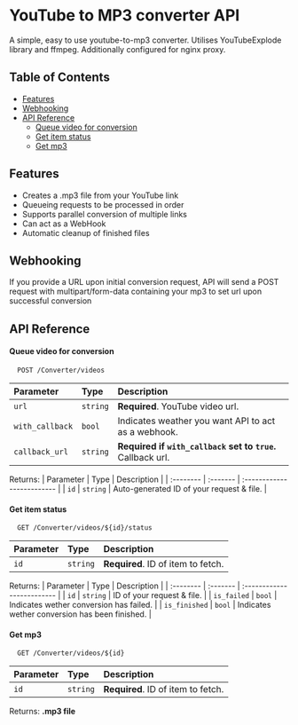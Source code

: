 
# YouTube to MP3 converter API

A simple, easy to use youtube-to-mp3 converter. Utilises YouTubeExplode library and ffmpeg. Additionally configured for nginx proxy.


## Table of Contents

- [Features](#features)
- [Webhooking](#webhooking)
- [API Reference](#api-reference)
    * [Queue video for conversion](#queue-video-for-conversion)
    * [Get item status](#get-item-status)
    * [Get mp3](#get-mp3)
## Features

- Creates a .mp3 file from your YouTube link
- Queueing requests to be processed in order
- Supports parallel conversion of multiple links
- Can act as a WebHook
- Automatic cleanup of finished files

## Webhooking

If you provide a URL upon initial conversion request, API will send a POST request with multipart/form-data containing your mp3 to set url upon successful conversion


## API Reference

#### Queue video for conversion

```http
  POST /Converter/videos
```

| Parameter | Type     | Description                |
| :-------- | :------- | :------------------------- |
| `url` | `string` | **Required**. YouTube video url. |
| `with_callback` | `bool` | Indicates weather you want API to act as a webhook. |
| `callback_url` | `string` | **Required if `with_callback` set to `true`.** Callback url. | 

Returns:
| Parameter | Type     | Description                |
| :-------- | :------- | :------------------------- |
| `id` | `string` | Auto-generated ID of your request & file. |


#### Get item status

```http
  GET /Converter/videos/${id}/status
```

| Parameter | Type     | Description                       |
| :-------- | :------- | :-------------------------------- |
| `id`      | `string` | **Required**. ID of item to fetch. |

Returns:
| Parameter | Type     | Description                |
| :-------- | :------- | :------------------------- |
| `id` | `string` | ID of your request & file. |
| `is_failed` | `bool` | Indicates wether conversion has failed. |
| `is_finished` | `bool` | Indicates wether conversion has been finished. |


#### Get mp3

```http
  GET /Converter/videos/${id}
```

| Parameter | Type     | Description                       |
| :-------- | :------- | :-------------------------------- |
| `id`      | `string` | **Required**. ID of item to fetch. |

Returns:
**.mp3 file**